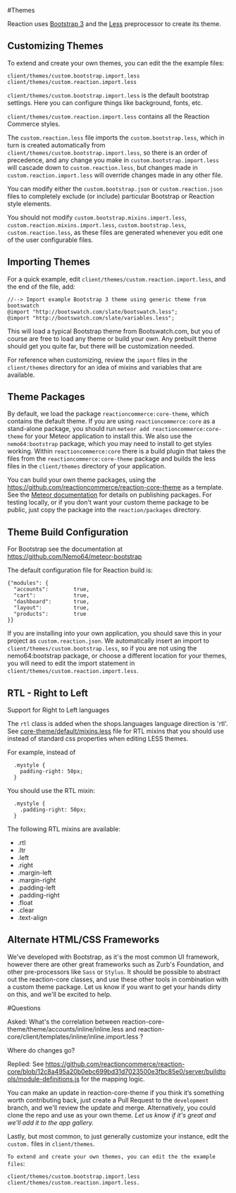 #Themes

Reaction uses [Bootstrap 3](http://getbootstrap.com/css/#less) and the [Less](http://lesscss.org) preprocessor to create its theme.

## Customizing Themes
To extend and create your own themes, you can edit the the example files:

    client/themes/custom.bootstrap.import.less
    client/themes/custom.reaction.import.less

`client/themes/custom.bootstrap.import.less` is the default bootstrap settings. Here you can configure things like background, fonts, etc.

`client/themes/custom.reaction.import.less` contains all the Reaction Commerce styles.

The `custom.reaction.less` file imports the `custom.bootstrap.less`, which in turn is created automatically from `client/themes/custom.bootstrap.import.less`, so there is an order of precedence, and any change you make in `custom.bootstrap.import.less` will cascade down to `custom.reaction.less`, but changes made in `custom.reaction.import.less` will override changes made in any other file.

You can modify either the `custom.bootstrap.json` or `custom.reaction.json` files to completely exclude (or include) particular Bootstrap or Reaction style elements.

You should not modify `custom.bootstrap.mixins.import.less`, `custom.reaction.mixins.import.less`, `custom.bootstrap.less`, `custom.reaction.less`, as these files are generated whenever you edit one of the user configurable files.

## Importing Themes
For a quick example, edit `client/themes/custom.reaction.import.less`, and the end of the file, add:

```less
//--> Import example Bootstrap 3 theme using generic theme from bootswatch
@import "http://bootswatch.com/slate/bootswatch.less";
@import "http://bootswatch.com/slate/variables.less";
```

This will load a typical Bootstrap theme from Bootswatch.com, but you of course are free to load any theme or build your own. Any prebuilt theme should get you quite far, but there will be customization needed.

For reference when customizing, review the `import` files in the `client/themes` directory for an idea of mixins and variables that are available.

## Theme Packages
By default, we load the package `reactioncommerce:core-theme`, which contains the default theme. If you are using `reactioncommerce:core` as a stand-alone package, you should run `meteor add reactioncommerce:core-theme` for your Meteor application to install this. We also use the `nemo64:bootstrap` package, which you may need to install to get styles working. Within `reactioncommerce:core` there is a build plugin that takes the files from the `reactioncommerce:core-theme` package and builds the less files in the `client/themes` directory of your application.

You can build your own theme packages, using the https://github.com/reactioncommerce/reaction-core-theme as a template. See the [Meteor documentation](http://docs.meteor.com/#/full/writingpackages) for details on publishing packages. For testing locally, or if you don't want your custom theme package to be public, just copy the package into the `reaction/packages` directory.

## Theme Build Configuration
For Bootstrap see the documentation at https://github.com/Nemo64/meteor-bootstrap

The default configuration file for Reaction build is:

    {"modules": {
      "accounts":        true,
      "cart":            true,
      "dashboard":       true,
      "layout":          true,
      "products":        true
    }}

If you are installing into your own application, you should save this in your project as `custom.reaction.json`. We automatically insert an import to `client/themes/custom.bootstrap.less`, so if you are not using the nemo64:bootstrap package, or choose a different location for your themes, you will need to edit the import statement in `client/themes/custom.reaction.import.less`.

## RTL - Right to Left
Support for Right to Left languages

The `rtl` class is added when the shops.languages language direction is 'rtl'.
See [core-theme/default/mixins.less](https://github.com/danielgindi/reaction-core-theme/blob/development/default/mixins.less#L200) file for RTL mixins that you should use instead of standard css properties when editing LESS themes.

For example, instead of

  ```
    .mystyle {
      padding-right: 50px;
    }
  ```

You should use the RTL mixin:

  ```
    .mystyle {
      .padding-right: 50px;
    }
  ```

The following RTL mixins are available:

 * .rtl
 * .ltr
 * .left
 * .right
 * .margin-left
 * .margin-right
 * .padding-left
 * .padding-right
 * .float
 * .clear
 * .text-align

## Alternate HTML/CSS Frameworks
We've developed with Bootstrap, as it's the most common UI framework, however there are other great frameworks such as Zurb's Foundation, and other pre-processors like `Sass` or `Stylus`. It should be possible to abstract out the reaction-core classes, and use these other tools in combination with a custom theme package. Let us know if you want to get your hands dirty on this, and we'll be excited to help.


#Questions

Asked:
    What's the correlation between reaction-core-theme/theme/accounts/inline/inline.less and reaction-core/client/templates/inline/inline.import.less ?

Where do changes go?

Replied:
    See https://github.com/reactioncommerce/reaction-core/blob/12c8a495a20b0ebc699bd31d7023500e3fbc85e0/server/buildtools/module-definitions.js for the mapping logic.

You can make an update in reaction-core-theme if you think it’s something worth contributing back, just create a Pull Request to the `development` branch, and we'll review the update and merge. Alternatively, you could clone the repo and use as your own theme.  *Let us know if it's great and we'll add it to the app gallery.*

Lastly, but most common, to just generally customize your instance, edit the `custom.` files in `client/themes`.

`To extend and create your own themes, you can edit the the example files`:

    client/themes/custom.bootstrap.import.less
    client/themes/custom.reaction.import.less.

